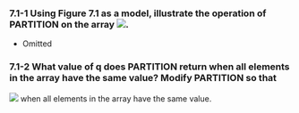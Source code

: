 
### 7.1-1 Using Figure 7.1 as a model, illustrate the operation of PARTITION on the array ![](http://latex.codecogs.com/gif.latex?A\=\<13,19,9,5,12,8,7,4,21,2,6,11>).
- Omitted

### 7.1-2  What value of q does PARTITION return when all elements in the array  have the same value? Modify PARTITION so that 
![](http://latex.codecogs.com/gif.latex?pq\;=\;\left\lfloor\frac{\left(p+r\right)}{2}\right\rfloor)
when all elements in the array  have the same value.